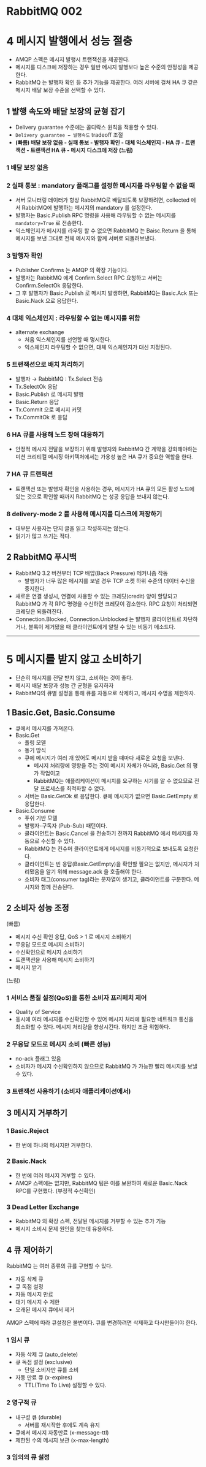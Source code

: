 # RabbitMQ 002



# 4 메시지 발행에서 성능 절충

- AMQP 스펙은 메시지 발행시 트랜잭션을 제공한다.
- 메시지를 디스크에 저장하는 경우 일반 메시지 발행보다 높은 수준의 안정성을 제공한다.
- RabbitMQ 는 발행자 확인 등 추가 기능을 제공한다. 여러 서버에 걸쳐 HA 큐 같은 메시지 배달 보장 수준을 선택할 수 있다.

## 1 발행 속도와 배달 보장의 균형 잡기

- Delivery guarantee 수준에는 골디락스 원칙을 적용할 수 있다.
- `Delivery guarantee ↔ 발행속도` tradeoff 조절
- **(빠름) 배달 보장 없음 - 실패 통보 - 발행자 확인 - 대체 익스체인지 - HA 큐 - 트랜잭션 - 트랜잭션 HA 큐 - 메시지 디스크에 저장 (느림)**

### 1 배달 보장 없음

### 2 실패 통보 : mandatory 플래그를 설정한 메시지를 라우팅할 수 없을 때

- 서버 모니터링 데이터가 항상 RabbitMQ로 배달되도록 보장하려면, collected 에서 RabbitMQ에 발행하는 메시지의 mandatory 를 설정한다.
- 발행자는 Basic.Publish RPC 명령을 사용해 라우팅할 수 없는 메시지를 `mandatory=True` 로 전송한다.
- 익스체인지가 메시지를 라우팅 할 수 없으면 RabbitMQ 는 Baisc.Return 을 통해 메시지를 보낸 그대로 전체 메시지와 함께 서버로 되돌려보낸다.

### 3 발행자 확인

- Publisher Confirms 는 AMQP 의 확장 기능이다.
- 발행자는 RabbitMQ 에게 Confirm.Select RPC 요청하고 서버는 Confirm.SelectOk 응답한다.
- 그 후 발행자가 Basic.Publish 로 메시지 발생하면, RabbitMQ는 Basic.Ack 또는 Basic.Nack 으로 응답한다.

### 4 대체 익스체인지 : 라우팅할 수 없는 메시지를 위함

- alternate exchange
  - 처음 익스체인지를 선언할 때 명시한다.
  - 익스체인지 라우팅할 수 없으면, 대체 익스체인지가 대신 지정된다.

### 5 트랜잭션으로 배치 처리하기

- 발행자 → RabbitMQ : Tx.Select 전송
- Tx.SelectOk 응답
- Basic.Publish 로 메시지 발행
- Basic.Return 응답
- Tx.Commit 으로 메시지 커밋
- Tx.CommitOk 로 응답

### 6 HA 큐를 사용해 노드 장애 대응하기

- 안정적 메시지 전달을 보장하기 위해 발행자와 RabbitMQ 간 계약을 강화해야하는 미션 크리티컬 메시징 아키텍처에서는 가용성 높은 HA 큐가 중요한 역할을 한다.

### 7 HA 큐 트랜잭션

- 트랜잭션 또는 발행자 확인을 사용하는 경우, 메시지가 HA 큐의 모든 활성 노드에 있는 것으로 확인할 때까지 RabbitMQ 는 성공 응답을 보내지 않는다.

### 8 delivery-mode 2 를 사용해 메시지를 디스크에 저장하기

- 대부분 사용자는 단지 글을 읽고 작성하지는 않는다.
- 읽기가 많고 쓰기는 적다.



## 2 RabbitMQ 푸시백

- RabbitMQ 3.2 버전부터 TCP 배압(Back Pressure) 메커니즘 작동
  - 발행자가 너무 많은 메시지를 보낼 경우 TCP 소켓 하위 수준의 데이터 수신을 중지한다.
- 새로운 연결 생성시, 연결에 사용할 수 있는 크레딧(credit) 양이 할당되고 RabbitMQ 가 각 RPC 명령을 수신하면 크레딧이 감소한다. RPC 요청이 처리되면 크레딧은 되돌려진다.
- Connection.Blocked, Connection.Unblocked 는 발행자 클라이언트르 차단하거나, 블록이 제거됐을 때 클라이언트에게 알릴 수 있는 비동기 메소드다.



---

# 5 메시지를 받지 않고 소비하기

- 단순히 메시지를 전달 받지 않고, 소비하는 것이 좋다.
- 메시지 배달 보장과 성능 간 균형을 유지하자
- RabbitMQ의 큐별 설정을 통해 큐를 자동으로 삭제하고, 메시지 수명을 제한하자.



## 1 Basic.Get, Basic.Consume

- 큐에서 메시지를 가져온다.
- Basic.Get
  - 폴링 모델
  - 동기 방식
  - 큐에 메시지가 여러 개 있어도 메시지 받을 때마다 새로운 요청을 보낸다.
    - 메시지 처리량에 영향을 주는 것이 메시지 자체가 아니라, Basic.Get 의 평가 작업이고
    - RabbitMQ는 애플리케이션이 메시지를 요구하는 시기를 알 수 없으므로 전달 프로세스를 최적화할 수 없다.
  - 서버는 Basic.GetOk 로 응답한다. 큐에 메시지가 없으면 Basic.GetEmpty 로 응답한다.
- Basic.Consume
  - 푸쉬 기반 모델
  - 발행자-구독자 (Pub-Sub) 패턴이다.
  - 클라이언트는 Basic.Cancel 을 전송하기 전까지 RabbitMQ 에서 메세지를 자동으로 수신할 수 있다.
  - RabbitMQ 는 컨슈머 클라이언트에게 메시지를 비동기적으로 보내도록 요청한다.
  - 클라이언트는 빈 응답(Basic.GetEmpty)을 확인할 필요는 없지만, 메시지가 처리됐음을 알기 위해 message.ack 을 호출해야 한다.
  - 소비자 태그(consumer tag)라는 문자열이 생기고, 클라이언트를 구분한다. 메시지와 함께 전송된다.



## 2 소비자 성능 조정

(빠름)

- 메시지 수신 확인 응답, QoS > 1 로 메시지 소비하기
- 무응답 모드로 메시지 소비하기
- 수신확인으로 메시지 소비하기
- 트랜잭션을 사용해 메시지 소비하기
- 메시지 받기

(느림)



### 1 서비스 품질 설정(QoS)을 통한 소비자 프리페치 제어

- Quality of Service
- 동시에 여러 메시지를 수신확인할 수 있어 메시지 처리에 필요한 네트워크 통신을 최소화할 수 있다. 메시지 처리량을 향상시킨다. 하지만 조금 위험하다.

### 2 무응답 모드로 메시지 소비 (빠른 성능)

- no-ack 플래그 있음
- 소비자가 메시지 수신확인하지 않으므로 RabbitMQ 가 가능한 빨리 메시지를 보낼 수 있다.

### 3 트랜잭션 사용하기 (소비자 애플리케이션에서)



## 3 메시지 거부하기

### 1 Basic.Reject

- 한 번에 하나의 메시지만 거부한다.



### 2 Basic.Nack

- 한 번에 여러 메시지 거부할 수 있다.
- AMQP 스펙에는 없지만, RabbitMQ 팀은 이를 보완하여 새로운 Basic.Nack RPC를 구현했다. (부정적 수신확인)



### 3 Dead Letter Exchange

- RabbitMQ 의 확장 스펙, 전달된 메시지를 거부할 수 있는 추가 기능
- 메시지 소비시 문제 원인을 찾는데 유용하다.



## 4 큐 제어하기

RabbitMQ 는 여러 종류의 큐를 구현할 수 있다.

- 자동 삭제 큐
- 큐 독점 설정
- 자동 메시지 만료
- 대기 메시지 수 제한
- 오래된 메시지 큐에서 제거

AMQP 스펙에 따라 큐설정은 불변이다. 큐를 변경하려면 삭제하고 다시만들어야 한다.

### 1 임시 큐

- 자동 삭제 큐 (auto_delete)
- 큐 독점 설정 (exclusive)
  - 단일 소비자만 큐를 소비
- 자동 만료 큐 (x-expires)
  - TTL(Time To Live) 설정할 수 있다.

### 2 영구적 큐

- 내구성 큐 (durable)
  - 서버를 재시작한 후에도 계속 유지
- 큐에서 메시지 자동만료 (x-message-ttl)
- 제한된 수의 메시지 보관 (x-max-length)

### 3 임의의 큐 설정

